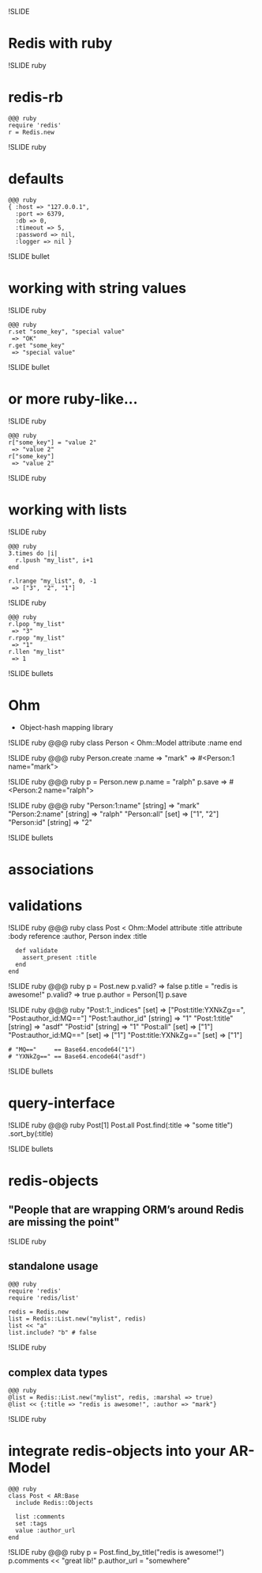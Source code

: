 !SLIDE 
# Redis with ruby #

!SLIDE ruby
# redis-rb #
    @@@ ruby
    require 'redis'
    r = Redis.new
                  
!SLIDE ruby
# defaults #
    @@@ ruby
    { :host => "127.0.0.1",
      :port => 6379,
      :db => 0,
      :timeout => 5,
      :password => nil,
      :logger => nil }


!SLIDE bullet
# working with string values #
                  

!SLIDE ruby 

    @@@ ruby
    r.set "some_key", "special value"
     => "OK"
    r.get "some_key"
     => "special value"
     
!SLIDE bullet 
# or more ruby-like... #

!SLIDE ruby 

    @@@ ruby
    r["some_key"] = "value 2"
     => "value 2"
    r["some_key"]
     => "value 2"
     

!SLIDE ruby
# working with lists #

!SLIDE ruby

    @@@ ruby
    3.times do |i|
      r.lpush "my_list", i+1
    end
    
    r.lrange "my_list", 0, -1
     => ["3", "2", "1"]

    
!SLIDE ruby

    @@@ ruby
    r.lpop "my_list"
     => "3"
    r.rpop "my_list"
     => "1"
    r.llen "my_list"
     => 1
    
!SLIDE bullets
# Ohm #
* Object-hash mapping library

!SLIDE ruby
    @@@ ruby
    class Person < Ohm::Model
      attribute :name
    end
    
!SLIDE ruby
    @@@ ruby
    Person.create :name => "mark"
     => #<Person:1 name="mark"> 
    
    
!SLIDE ruby
    @@@ ruby
    p = Person.new
    p.name = "ralph"
    p.save
     => #<Person:2 name="ralph"> 
    
    
!SLIDE ruby
    @@@ ruby
    "Person:1:name" [string] => "mark"
    "Person:2:name" [string] => "ralph"
    "Person:all"    [set]    => ["1", "2"]
    "Person:id"     [string] => "2"
    
!SLIDE bullets
# associations
# validations

    
!SLIDE ruby
    @@@ ruby
    class Post < Ohm::Model
      attribute :title
      attribute :body
      reference :author, Person
      index :title

      def validate
        assert_present :title
      end
    end


!SLIDE ruby
    @@@ ruby
    p = Post.new
    p.valid?
     => false
    p.title = "redis is awesome!"
    p.valid?
     => true
    p.author = Person[1]
    p.save
    
!SLIDE ruby
    @@@ ruby
    "Post:1:_indices"     [set]    => 
                    ["Post:title:YXNkZg==",
                     "Post:author_id:MQ=="]
    "Post:1:author_id"    [string] => "1"
    "Post:1:title"        [string] => "asdf"
    "Post:id"             [string] => "1"
    "Post:all"            [set]    => ["1"]
    "Post:author_id:MQ==" [set]    => ["1"]
    "Post:title:YXNkZg==" [set]    => ["1"]
    
    # "MQ=="     == Base64.encode64("1")
    # "YXNkZg==" == Base64.encode64("asdf")
    
!SLIDE bullets
# query-interface #

!SLIDE ruby
    @@@ ruby
    Post[1]
    Post.all
    Post.find(:title => "some title")\
        .sort_by(:title)

!SLIDE bullets
# redis-objects
## "People that are wrapping ORM’s around Redis are missing the point" ##

!SLIDE ruby
## standalone usage ##
    @@@ ruby
    require 'redis'
    require 'redis/list'
    
    redis = Redis.new
    list = Redis::List.new("mylist", redis)
    list << "a"
    list.include? "b" # false
    
!SLIDE ruby
## complex data types ##
    @@@ ruby
    @list = Redis::List.new("mylist", redis, :marshal => true)
    @list << {:title => "redis is awesome!", :author => "mark"}
    
!SLIDE ruby
# integrate redis-objects into your AR-Model #
    @@@ ruby
    class Post < AR:Base
      include Redis::Objects
      
      list :comments
      set :tags
      value :author_url
    end

!SLIDE ruby
    @@@ ruby
    p = Post.find_by_title("redis is awesome!")
    p.comments << "great lib!"
    p.author_url = "somewhere"
